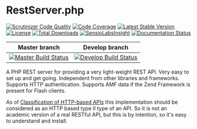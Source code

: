 # RestServer.php
[![Scrutinizer Code Quality](https://scrutinizer-ci.com/g/jk/RestServer/badges/quality-score.png?s=f73d03bf31d39ae6d8e6717e59fb37ee9f070a2e)](https://scrutinizer-ci.com/g/jk/RestServer/)
[![Code Coverage](https://scrutinizer-ci.com/g/jk/RestServer/badges/coverage.png?s=04bcecf088febc189f3e7f876802def3bd7a5e16)](https://scrutinizer-ci.com/g/jk/RestServer/)
[![Latest Stable Version](https://poser.pugx.org/jk/restserver/v/stable.svg)](https://packagist.org/packages/jk/restserver)
[![License](https://poser.pugx.org/jk/restserver/license.svg)](https://packagist.org/packages/jk/restserver)
[![Total Downloads](https://poser.pugx.org/jk/restserver/downloads.svg)](https://packagist.org/packages/jk/restserver)
[![SensioLabsInsight](https://insight.sensiolabs.com/projects/efa0c47d-3ffa-4fc8-b456-18d2edd29851/mini.png)](https://insight.sensiolabs.com/projects/efa0c47d-3ffa-4fc8-b456-18d2edd29851) 
[![Documentation Status](https://readthedocs.org/projects/restserver/badge/?version=develop)](https://readthedocs.org/projects/restserver/?badge=develop)

| Master branch | Develop branch |
| :---: | :---: |
[![Master Build Status](https://travis-ci.org/jk/RestServer.svg?branch=master)](https://travis-ci.org/jk/RestServer)|[![Develop Build Status](https://travis-ci.org/jk/RestServer.svg?branch=develop)](https://travis-ci.org/jk/RestServer)

A PHP REST server for providing a very light-weight REST API. Very easy to set up and get going. Independent from other libraries and frameworks. Supports HTTP authentication. Supports AMF data if the Zend Framework is present for Flash clients.

As of [Classification of HTTP-based APIs](https://algermissen.io/classification_of_http_apis.html) this implementation should be considered as an HTTP based type II type of an API. So it is not an academic version of a real RESTful API, but this is by intention, so it's easy to understand and install.
